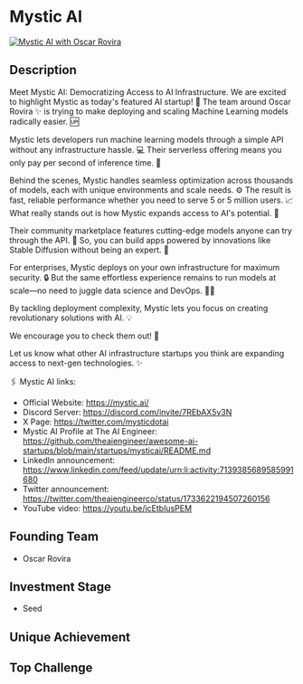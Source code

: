 # Mystic AI
[![Mystic AI with Oscar Rovira](https://img.youtube.com/vi/icEtbIusPEM/0.jpg)](https://www.youtube.com/watch?v=icEtbIusPEM)
## Description
Meet Mystic AI: Democratizing Access to AI Infrastructure. We are excited to highlight Mystic as today's featured AI startup! 🚀 The team around Oscar Rovira ✨ is trying to make deploying and scaling Machine Learning models radically easier. 🆙

Mystic lets developers run machine learning models through a simple API without any infrastructure hassle. 💻 Their serverless offering means you only pay per second of inference time. 💸

Behind the scenes, Mystic handles seamless optimization across thousands of models, each with unique environments and scale needs. ⚙️ The result is fast, reliable performance whether you need to serve 5 or 5 million users. 📈
What really stands out is how Mystic expands access to AI's potential. 🙌

Their community marketplace features cutting-edge models anyone can try through the API. 🤝 So, you can build apps powered by innovations like Stable Diffusion without being an expert. 🎨

For enterprises, Mystic deploys on your own infrastructure for maximum security. 🔒 But the same effortless experience remains to run models at scale—no need to juggle data science and DevOps. 🧑‍💻

By tackling deployment complexity, Mystic lets you focus on creating revolutionary solutions with AI. 💡

We encourage you to check them out! 👀

Let us know what other AI infrastructure startups you think are expanding access to next-gen technologies. ✨

🖇️ Mystic AI links:
* Official Website: https://mystic.ai/
* Discord Server: https://discord.com/invite/7REbAX5v3N
* X Page: https://twitter.com/mysticdotai
* Mystic AI Profile at The AI Engineer: https://github.com/theaiengineer/awesome-ai-startups/blob/main/startups/mysticai/README.md
* LinkedIn announcement: https://www.linkedin.com/feed/update/urn:li:activity:7139385689585991680
* Twitter announcement: https://twitter.com/theaiengineerco/status/1733622194507260156
* YouTube video: https://youtu.be/icEtbIusPEM

## Founding Team
- Oscar Rovira

## Investment Stage
- Seed
## Unique Achievement

## Top Challenge